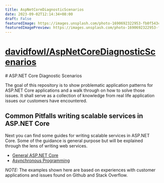 ```yaml
---
title: AspNetCoreDiagnosticScenarios
date: 2023-09-02T12:14:34+08:00
draft: False
featuredImage: https://images.unsplash.com/photo-1690692322953-fb0f543c6658?ixid=M3w0NjAwMjJ8MHwxfHJhbmRvbXx8fHx8fHx8fDE2OTM2MjgwNDd8&ixlib=rb-4.0.3
featuredImagePreview: https://images.unsplash.com/photo-1690692322953-fb0f543c6658?ixid=M3w0NjAwMjJ8MHwxfHJhbmRvbXx8fHx8fHx8fDE2OTM2MjgwNDd8&ixlib=rb-4.0.3
---
```


# [davidfowl/AspNetCoreDiagnosticScenarios](https://github.com/davidfowl/AspNetCoreDiagnosticScenarios)

﻿# ASP.NET Core Diagnostic Scenarios
 
The goal of this repository is to show problematic application patterns for ASP.NET Core applications and a walk through on how to solve those issues.
It shall serve as a collection of knowledge from real life application issues our customers have encountered.

## Common Pitfalls writing scalable services in ASP.NET Core

Next you can find some guides for writing scalable services in ASP.NET Core. Some of the guidance is general purpose but will be explained through the lens of writing web services. 

- [General ASP.NET Core](AspNetCoreGuidance.md)
- [Asynchronous Programming](AsyncGuidance.md)

*NOTE:* The examples shown here are based on experiences with customer applications and issues found on Github and Stack Overflow.

